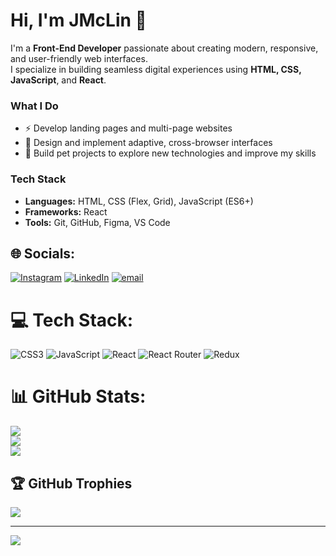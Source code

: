 # Hi, I'm JMcLin 👋

I'm a **Front-End Developer** passionate about creating modern, responsive, and user-friendly web interfaces.  
I specialize in building seamless digital experiences using **HTML, CSS, JavaScript**, and **React**.

### What I Do
- ⚡ Develop landing pages and multi-page websites  
- 🎨 Design and implement adaptive, cross-browser interfaces  
- 🚀 Build pet projects to explore new technologies and improve my skills  

### Tech Stack
- **Languages:** HTML, CSS (Flex, Grid), JavaScript (ES6+)  
- **Frameworks:** React  
- **Tools:** Git, GitHub, Figma, VS Code  


## 🌐 Socials:
[![Instagram](https://img.shields.io/badge/Instagram-%23E4405F.svg?logo=Instagram&logoColor=white)](https://instagram.com/jmclin) [![LinkedIn](https://img.shields.io/badge/LinkedIn-%230077B5.svg?logo=linkedin&logoColor=white)](https://linkedin.com/in/mclinty) [![email](https://img.shields.io/badge/Email-D14836?logo=gmail&logoColor=white)](mailto:e.one1604w@gmail.com) 

# 💻 Tech Stack:
![CSS3](https://img.shields.io/badge/css3-%231572B6.svg?style=for-the-badge&logo=css3&logoColor=white) ![JavaScript](https://img.shields.io/badge/javascript-%23323330.svg?style=for-the-badge&logo=javascript&logoColor=%23F7DF1E) ![React](https://img.shields.io/badge/react-%2320232a.svg?style=for-the-badge&logo=react&logoColor=%2361DAFB) ![React Router](https://img.shields.io/badge/React_Router-CA4245?style=for-the-badge&logo=react-router&logoColor=white) ![Redux](https://img.shields.io/badge/redux-%23593d88.svg?style=for-the-badge&logo=redux&logoColor=white)
# 📊 GitHub Stats:
![](https://github-readme-stats.vercel.app/api?username=hellstumy&theme=dark&hide_border=false&include_all_commits=true&count_private=true)<br/>
![](https://nirzak-streak-stats.vercel.app/?user=hellstumy&theme=dark&hide_border=false)<br/>
![](https://github-readme-stats.vercel.app/api/top-langs/?username=hellstumy&theme=dark&hide_border=false&include_all_commits=true&count_private=true&layout=compact)

## 🏆 GitHub Trophies
![](https://github-profile-trophy.vercel.app/?username=hellstumy&theme=default&no-frame=false&no-bg=true&margin-w=4)

---
[![](https://visitcount.itsvg.in/api?id=hellstumy&icon=0&color=0)](https://visitcount.itsvg.in)

<!-- Proudly created with GPRM ( https://gprm.itsvg.in ) -->
